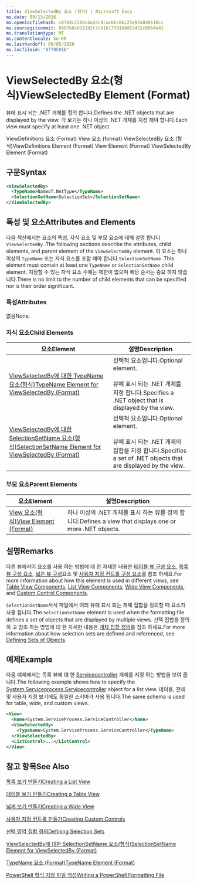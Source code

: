 ```yaml
---
title: ViewSelectedBy 요소 (형식) | Microsoft Docs
ms.date: 09/13/2016
ms.openlocfilehash: c8704c1504c6e24c9cac6bc8bc25e92a0d9110cc
ms.sourcegitcommit: 0907b8c6322d2c7c61b17f8168d53452c8964b41
ms.translationtype: MT
ms.contentlocale: ko-KR
ms.lasthandoff: 08/05/2020
ms.locfileid: "87785016"
---
```

# <a name="viewselectedby-element-format"></a><span data-ttu-id="653cb-102">ViewSelectedBy 요소(형식)</span><span class="sxs-lookup"><span data-stu-id="653cb-102">ViewSelectedBy Element (Format)</span></span>

<span data-ttu-id="653cb-103">뷰에 표시 되는 .NET 개체를 정의 합니다.</span><span class="sxs-lookup"><span data-stu-id="653cb-103">Defines the .NET objects that are displayed by the view.</span></span> <span data-ttu-id="653cb-104">각 보기는 하나 이상의 .NET 개체를 지정 해야 합니다.</span><span class="sxs-lookup"><span data-stu-id="653cb-104">Each view must specify at least one .NET object.</span></span>

<span data-ttu-id="653cb-105">ViewDefinitions 요소 (Format) View 요소 (format) ViewSelectedBy 요소 (형식)</span><span class="sxs-lookup"><span data-stu-id="653cb-105">ViewDefinitions Element (Format) View Element (Format) ViewSelectedBy Element (Format)</span></span>

## <a name="syntax"></a><span data-ttu-id="653cb-106">구문</span><span class="sxs-lookup"><span data-stu-id="653cb-106">Syntax</span></span>

```xml
<ViewSelectedBy>
  <TypeName>Nameof.NetType</TypeName>
  <SelectionSetName>SelectionSet</SelectionSetName>
</ViewSelectedBy>
```

## <a name="attributes-and-elements"></a><span data-ttu-id="653cb-107">특성 및 요소</span><span class="sxs-lookup"><span data-stu-id="653cb-107">Attributes and Elements</span></span>

<span data-ttu-id="653cb-108">다음 섹션에서는 요소의 특성, 자식 요소 및 부모 요소에 대해 설명 합니다 `ViewSelectedBy` .</span><span class="sxs-lookup"><span data-stu-id="653cb-108">The following sections describe the attributes, child elements, and parent element of the `ViewSelectedBy` element.</span></span> <span data-ttu-id="653cb-109">이 요소는 하나 이상의 `TypeName` 또는 자식 요소를 포함 해야 합니다 `SelectionSetName` .</span><span class="sxs-lookup"><span data-stu-id="653cb-109">This element must contain at least one `TypeName` or `SelectionSetName` child element.</span></span> <span data-ttu-id="653cb-110">지정할 수 있는 자식 요소 수에는 제한이 없으며 해당 순서는 중요 하지 않습니다.</span><span class="sxs-lookup"><span data-stu-id="653cb-110">There is no limit to the number of child elements that can be specified nor is their order significant.</span></span>

### <a name="attributes"></a><span data-ttu-id="653cb-111">특성</span><span class="sxs-lookup"><span data-stu-id="653cb-111">Attributes</span></span>

<span data-ttu-id="653cb-112">없음</span><span class="sxs-lookup"><span data-stu-id="653cb-112">None.</span></span>

### <a name="child-elements"></a><span data-ttu-id="653cb-113">자식 요소</span><span class="sxs-lookup"><span data-stu-id="653cb-113">Child Elements</span></span>

|<span data-ttu-id="653cb-114">요소</span><span class="sxs-lookup"><span data-stu-id="653cb-114">Element</span></span>|<span data-ttu-id="653cb-115">설명</span><span class="sxs-lookup"><span data-stu-id="653cb-115">Description</span></span>|
|-------------|-----------------|
|[<span data-ttu-id="653cb-116">ViewSelectedBy에 대한 TypeName 요소(형식)</span><span class="sxs-lookup"><span data-stu-id="653cb-116">TypeName Element for ViewSelectedBy (Format)</span></span>](./typename-element-for-viewselectedby-format.md)|<span data-ttu-id="653cb-117">선택적 요소입니다.</span><span class="sxs-lookup"><span data-stu-id="653cb-117">Optional element.</span></span><br /><br /> <span data-ttu-id="653cb-118">뷰에 표시 되는 .NET 개체를 지정 합니다.</span><span class="sxs-lookup"><span data-stu-id="653cb-118">Specifies a .NET object that is displayed by the view.</span></span>|
|[<span data-ttu-id="653cb-119">ViewSelectedBy에 대한 SelectionSetName 요소(형식)</span><span class="sxs-lookup"><span data-stu-id="653cb-119">SelectionSetName Element for ViewSelectedBy (Format)</span></span>](./selectionsetname-element-for-viewselectedby-format.md)|<span data-ttu-id="653cb-120">선택적 요소입니다.</span><span class="sxs-lookup"><span data-stu-id="653cb-120">Optional element.</span></span><br /><br /> <span data-ttu-id="653cb-121">뷰에 표시 되는 .NET 개체의 집합을 지정 합니다.</span><span class="sxs-lookup"><span data-stu-id="653cb-121">Specifies a set of .NET objects that are displayed by the view.</span></span>|

### <a name="parent-elements"></a><span data-ttu-id="653cb-122">부모 요소</span><span class="sxs-lookup"><span data-stu-id="653cb-122">Parent Elements</span></span>

|<span data-ttu-id="653cb-123">요소</span><span class="sxs-lookup"><span data-stu-id="653cb-123">Element</span></span>|<span data-ttu-id="653cb-124">설명</span><span class="sxs-lookup"><span data-stu-id="653cb-124">Description</span></span>|
|-------------|-----------------|
|[<span data-ttu-id="653cb-125">View 요소(형식)</span><span class="sxs-lookup"><span data-stu-id="653cb-125">View Element (Format)</span></span>](./view-element-format.md)|<span data-ttu-id="653cb-126">하나 이상의 .NET 개체를 표시 하는 뷰를 정의 합니다.</span><span class="sxs-lookup"><span data-stu-id="653cb-126">Defines a view that displays one or more .NET objects.</span></span>|

## <a name="remarks"></a><span data-ttu-id="653cb-127">설명</span><span class="sxs-lookup"><span data-stu-id="653cb-127">Remarks</span></span>

<span data-ttu-id="653cb-128">다른 뷰에서이 요소를 사용 하는 방법에 대 한 자세한 내용은 [테이블 뷰 구성 요소](./creating-a-table-view.md), [목록 뷰 구성 요소](./creating-a-list-view.md), [넓은 뷰 구성](./creating-a-wide-view.md)요소 및 [사용자 지정 컨트롤 구성 요소](./creating-custom-controls.md)를 참조 하세요.</span><span class="sxs-lookup"><span data-stu-id="653cb-128">For more information about how this element is used in different views, see [Table View Components](./creating-a-table-view.md), [List View Components](./creating-a-list-view.md), [Wide View Components](./creating-a-wide-view.md), and [Custom Control Components](./creating-custom-controls.md).</span></span>

<span data-ttu-id="653cb-129">`SelectionSetName`서식 파일에서 여러 뷰에 표시 되는 개체 집합을 정의할 때 요소가 사용 됩니다.</span><span class="sxs-lookup"><span data-stu-id="653cb-129">The `SelectionSetName` element is used when the formatting file defines a set of objects that are displayed by multiple views.</span></span> <span data-ttu-id="653cb-130">선택 집합을 정의 하 고 참조 하는 방법에 대 한 자세한 내용은 [개체 집합 정의](./defining-selection-sets.md)를 참조 하세요.</span><span class="sxs-lookup"><span data-stu-id="653cb-130">For more information about how selection sets are defined and referenced, see [Defining Sets of Objects](./defining-selection-sets.md).</span></span>

## <a name="example"></a><span data-ttu-id="653cb-131">예제</span><span class="sxs-lookup"><span data-stu-id="653cb-131">Example</span></span>

<span data-ttu-id="653cb-132">다음 예제에서는 목록 뷰에 대 한 [Servicecontroller](/dotnet/api/System.ServiceProcess.ServiceController) 개체를 지정 하는 방법을 보여 줍니다.</span><span class="sxs-lookup"><span data-stu-id="653cb-132">The following example shows how to specify the [System.Serviceprocess.Servicecontroller](/dotnet/api/System.ServiceProcess.ServiceController) object for a list view.</span></span> <span data-ttu-id="653cb-133">테이블, 전체 및 사용자 지정 보기에도 동일한 스키마가 사용 됩니다.</span><span class="sxs-lookup"><span data-stu-id="653cb-133">The same schema is used for table, wide, and custom views.</span></span>

```xml
<View>
  <Name>System.ServiceProcess.ServiceController</Name>
  <ViewSelectedBy>
    <TypeName>System.ServiceProcess.ServiceController</TypeName>
  </ViewSelectedBy>
  <ListControl>...</ListControl>
</View>
```

## <a name="see-also"></a><span data-ttu-id="653cb-134">참고 항목</span><span class="sxs-lookup"><span data-stu-id="653cb-134">See Also</span></span>

[<span data-ttu-id="653cb-135">목록 보기 만들기</span><span class="sxs-lookup"><span data-stu-id="653cb-135">Creating a List View</span></span>](./creating-a-list-view.md)

[<span data-ttu-id="653cb-136">테이블 보기 만들기</span><span class="sxs-lookup"><span data-stu-id="653cb-136">Creating a Table View</span></span>](./creating-a-table-view.md)

[<span data-ttu-id="653cb-137">넓게 보기 만들기</span><span class="sxs-lookup"><span data-stu-id="653cb-137">Creating a Wide View</span></span>](./creating-a-wide-view.md)

[<span data-ttu-id="653cb-138">사용자 지정 컨트롤 만들기</span><span class="sxs-lookup"><span data-stu-id="653cb-138">Creating Custom Controls</span></span>](./creating-custom-controls.md)

[<span data-ttu-id="653cb-139">선택 영역 집합 정의</span><span class="sxs-lookup"><span data-stu-id="653cb-139">Defining Selection Sets</span></span>](./defining-selection-sets.md)

[<span data-ttu-id="653cb-140">ViewSelectedBy에 대한 SelectionSetName 요소(형식)</span><span class="sxs-lookup"><span data-stu-id="653cb-140">SelectionSetName Element for ViewSelectedBy (Format)</span></span>](./selectionsetname-element-for-viewselectedby-format.md)

[<span data-ttu-id="653cb-141">TypeName 요소 (Format)</span><span class="sxs-lookup"><span data-stu-id="653cb-141">TypeName Element (Format)</span></span>](./typename-element-for-viewselectedby-format.md)

[<span data-ttu-id="653cb-142">PowerShell 형식 지정 파일 작성</span><span class="sxs-lookup"><span data-stu-id="653cb-142">Writing a PowerShell Formatting File</span></span>](./writing-a-powershell-formatting-file.md)
